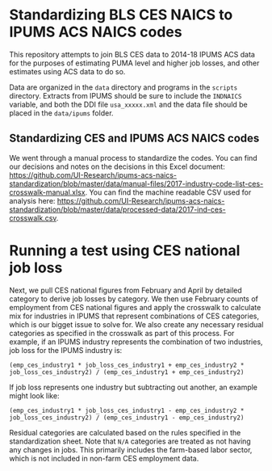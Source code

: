 # Standardizing BLS CES NAICS to IPUMS ACS NAICS codes

This repository attempts to join BLS CES data to 2014-18 IPUMS ACS data for the purposes of estimating PUMA level and higher job losses, and other estimates using ACS data to do so. 

Data are organized in the `data` directory and programs in the `scripts` directory. Extracts from IPUMS should be sure to include the `INDNAICS` variable, and both the DDI file `usa_xxxxx.xml` and the data file should be placed in the `data/ipums` folder.

## Standardizing CES and IPUMS ACS NAICS codes

We went through a manual process to standardize the codes. You can find our decisions and notes on the decisions in this Excel document: https://github.com/UI-Research/ipums-acs-naics-standardization/blob/master/data/manual-files/2017-industry-code-list-ces-crosswalk-manual.xlsx. You can find the machine readable CSV used for analysis here: https://github.com/UI-Research/ipums-acs-naics-standardization/blob/master/data/processed-data/2017-ind-ces-crosswalk.csv.

# Running a test using CES national job loss

Next, we pull CES national figures from February and April by detailed category to derive job losses by category. We then use February counts of employment from CES national figures and apply the crosswalk to calculate mix for industries in IPUMS that represent combinations of CES categories, which is our bigget issue to solve for. We also create any necessary residual categories as specified in the crosswalk as part of this process. For example, if an IPUMS industry represents the combination of two industries, job loss for the IPUMS industry is:

`(emp_ces_industry1 * job_loss_ces_industry1 + emp_ces_industry2 * job_loss_ces_industry2) / (emp_ces_industry1 + emp_ces_industry2)`

If job loss represents one industry but subtracting out another, an example might look like:

`(emp_ces_industry1 * job_loss_ces_industry1 - emp_ces_industry2 * job_loss_ces_industry2) / (emp_ces_industry1 - emp_ces_industry2)`

Residual categories are calculated based on the rules specified in the standardization sheet. Note that `N/A` categories are treated as not having any changes in jobs. This primarily includes the farm-based labor sector, which is not included in non-farm CES employment data.
